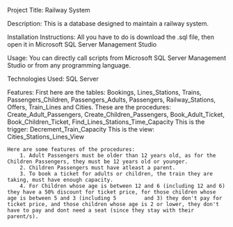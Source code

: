 Project Title: Railway System

Description: This is a database designed to maintain a railway system. 

Installation Instructions: All you have to do is download the .sql file, then open it in Microsoft SQL Server Management Studio

Usage: You can directly call scripts from Microsoft SQL Server Management Studio or from any programming language.

Technologies Used: SQL Server

Features: 
	First here are the tables: Bookings, Lines_Stations, Trains, Passengers_Children, Passengers_Adults, Passengers, Railway_Stations, Offers, Train_Lines and Cities.
	These are the procedures: Create_Adult_Passengers, Create_Children_Passengers, Book_Adult_Ticket, Book_Children_Ticket, Find_Lines_Stations_Time_Capacity
	This is the trigger: Decrement_Train_Capacity
	This is the view: Cities_Stations_Lines_View

	Here are some features of the procedures:
		1. Adult Passengers must be older than 12 years old, as for the Children Passengers, they must be 12 years old or younger.
		2. Children Passengers must have atleast a parent.
		3. To book a ticket for adults or children, the train they are taking, must have enough capacity.
		4. For Children whose age is between 12 and 6 (including 12 and 6) they have a 50% discount for ticket price, for those children whose age is between 5 and 3 (including 5 		   and 3) they don't pay for ticket price, and those children whose age is 2 or lower, they don't have to pay and dont need a seat (since they stay with their parent/s).